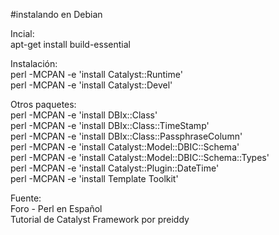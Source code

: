 #instalando en Debian  
  
Incial:  
apt-get install build-essential  
  
Instalación:  
perl -MCPAN -e 'install Catalyst::Runtime'  
perl -MCPAN -e 'install Catalyst::Devel'  
  
Otros paquetes:  
perl -MCPAN -e 'install DBIx::Class'  
perl -MCPAN -e 'install DBIx::Class::TimeStamp'  
perl -MCPAN -e 'install DBIx::Class::PassphraseColumn'  
perl -MCPAN -e 'install Catalyst::Model::DBIC::Schema'  
perl -MCPAN -e 'install Catalyst::Model::DBIC::Schema::Types'  
perl -MCPAN -e 'install Catalyst::Plugin::DateTime'  
perl -MCPAN -e 'install Template Toolkit'  
  
Fuente:   
Foro - Perl en Español  
Tutorial de Catalyst Framework por preiddy   
     
